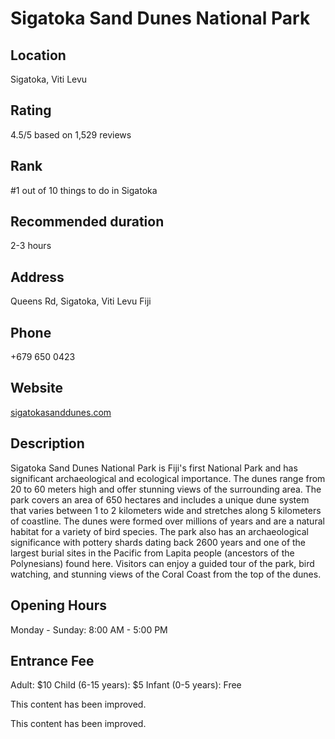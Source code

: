 
# Sigatoka Sand Dunes National Park

## Location

Sigatoka, Viti Levu

## Rating

4.5/5 based on 1,529 reviews

## Rank

#1 out of 10 things to do in Sigatoka

## Recommended duration

2-3 hours

## Address

Queens Rd, Sigatoka, Viti Levu Fiji

## Phone

+679 650 0423

## Website

[sigatokasanddunes.com](http://www.sigatokasanddunes.com)

## Description

Sigatoka Sand Dunes National Park is Fiji's first National Park and has significant archaeological and ecological importance. The dunes range from 20 to 60 meters high and offer stunning views of the surrounding area. The park covers an area of 650 hectares and includes a unique dune system that varies between 1 to 2 kilometers wide and stretches along 5 kilometers of coastline. The dunes were formed over millions of years and are a natural habitat for a variety of bird species. The park also has an archaeological significance with pottery shards dating back 2600 years and one of the largest burial sites in the Pacific from Lapita people (ancestors of the Polynesians) found here. Visitors can enjoy a guided tour of the park, bird watching, and stunning views of the Coral Coast from the top of the dunes.

## Opening Hours

Monday - Sunday: 8:00 AM - 5:00 PM

## Entrance Fee

Adult: $10
Child (6-15 years): $5
Infant (0-5 years): Free


This content has been improved.

This content has been improved.